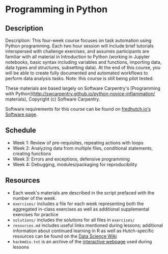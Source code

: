 # Programming in Python

## Description

Description: This four-week course focuses on task automation using Python programming. Each two hour session will include brief tutorials interspersed with challenge exercises, and assumes participants are familiar with all material in Introduction to Python (working in Jupyter notebooks, basic syntax including variables and functions, importing data, data types and structures, subsetting data). At the end of this course, you will be able to create fully documented and automated workflows to perform data analysis tasks. Note: this course is still being pilot tested.

These materials are based largely on Software Carpentry's [Programming with Python](http://swcarpentry.github.io/python-novice-inflammation/ materials), Copyright (c) Software Carpentry.

Software requirements for this course can be found on [fredhutch.io's Software page](http://www.fredhutch.io/software/).


## Schedule

* Week 1: Review of pre-requisites, repeating actions with loops
* Week 2: Analyzing data from multiple files, conditional statements, creating functions
* Week 3: Errors and exceptions, defensive programming
* Week 4: Debugging, modules/packaging for reproducibility


## Resources

* Each week's materials are described in the script prefaced with the number of the week.
* `exercises/` includes a file for each week representing both the aggregated in-class exercises as well as additional
supplemental exercises for practice
* `solutions/` includes the solutions for all files in `exercises/`
* `resources.md` includes useful links mentioned during lessons; additional information about continued learning in R as well as Hutch-specific resources can be found on the [Data Science Wiki](https://sciwiki.fredhutch.org/bioinformatics/prog_overview/)
* `hackmdio.txt` is an archive of the [interactive webpage](https://hackmd.io) used during lessons
